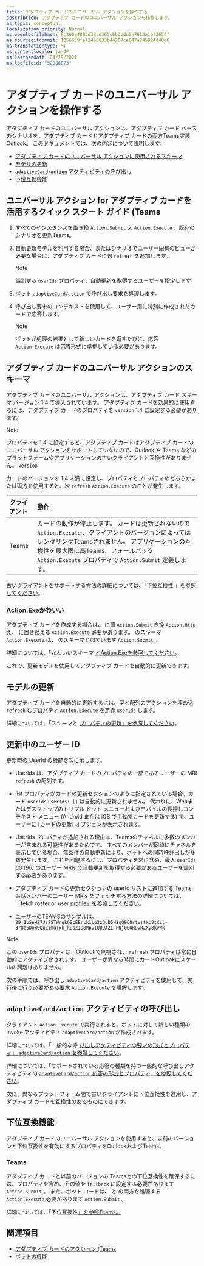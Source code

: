 ```yaml
---
title: アダプティブ カードのユニバーサル アクションを操作する
description: アダプティブ カードのユニバーサル アクションを操作します。
ms.topic: conceptual
localization_priority: Normal
ms.openlocfilehash: 8c260a4893d38ad365cbb3bdd5a7613a1b42654f
ms.sourcegitcommit: 1256639fa424e3833b44207ce847a245824d48e6
ms.translationtype: MT
ms.contentlocale: ja-JP
ms.lasthandoff: 04/29/2021
ms.locfileid: "52088873"
---
```

# <a name="work-with-universal-actions-for-adaptive-cards"></a>アダプティブ カードのユニバーサル アクションを操作する

アダプティブ カードのユニバーサル アクションは、アダプティブ カード ベースのシナリオを、アダプティブ カードとアダプティブ カードの両方Teams実装Outlook。 このドキュメントでは、次の内容について説明します。

* [アダプティブ カードのユニバーサル アクションに使用されるスキーマ](#schema-for-universal-actions-for-adaptive-cards)
* [モデルの更新](#refresh-model)
* [`adaptiveCard/action` アクティビティの呼び出し](#adaptivecardaction-invoke-activity)
* [下位互換機能](#backward-compatibility)

## <a name="quick-start-guide-to-leverage-universal-actions-for-adaptive-cards-in-teams"></a>ユニバーサル アクション for アダプティブ カードを活用するクイック スタート ガイド (Teams

1. すべてのインスタンスを置き換 `Action.Submit` え `Action.Execute` 、既存のシナリオを更新Teams。
2. 自動更新モデルを利用する場合、またはシナリオでユーザー固有のビューが必要な場合は、アダプティブ カードに句 `refresh` を追加します。

    >[!NOTE]
    > 識別する `userIds` プロパティ、自動更新を取得するユーザーを指定します。

3. ボット `adaptiveCard/action` で呼び出し要求を処理します。
4. 呼び出し要求のコンテキストを使用して、ユーザー用に特別に作成されたカードで応答します。

    > [!NOTE]
    > ボットが処理の結果として新しいカードを返すたびに、応答 `Action.Execute` は応答形式に準拠している必要があります。

## <a name="schema-for-universal-actions-for-adaptive-cards"></a>アダプティブ カードのユニバーサル アクションのスキーマ

アダプティブ カードのユニバーサル アクションは、アダプティブ カード スキーマ バージョン 1.4 で導入されています。 アダプティブ カードを効果的に使用するには、アダプティブ カードのプロパティを `version` 1.4 に設定する必要があります。

> [!NOTE]
> プロパティを 1.4 に設定すると、アダプティブ カードはアダプティブ カードのユニバーサル アクションをサポートしていないので、Outlook や Teams などのプラットフォームやアプリケーションの古いクライアントと互換性がありません。 `version`

カードのバージョンを 1.4 未満に設定し、プロパティとプロパティのどちらかまたは両方を使用すると、次 `refresh` `Action.Execute` のことが発生します。

| クライアント | 動作 |
| :-- | :-- |
| Teams | カードの動作が停止します。 カードは更新されないので `Action.Execute` 、クライアントのバージョンによってはレンダリングTeamsされません。 アプリケーションの互換性を最大限に高Teams、フォールバック `Action.Execute` プロパティで `Action.Submit` 定義します。 |

古いクライアントをサポートする方法の詳細については、「下位互換性 [」を参照してください](#backward-compatibility)。

### <a name="actionexecute"></a>Action.Exeかわいい

アダプティブ カードを作成する場合は、 に置 `Action.Submit` き換 `Action.Http` え、 に置き換える `Action.Execute` 必要があります。 のスキーマ `Action.Execute` は、 のスキーマと似ています `Action.Submit` 。

詳細については、「かわいいスキーマ [ とAction.Exeを参照してください](https://docs.microsoft.com/adaptive-cards/authoring-cards/universal-action-model#actionexecute)。

これで、更新モデルを使用してアダプティブ カードを自動的に更新できます。

## <a name="refresh-model"></a>モデルの更新

アダプティブ カードを自動的に更新するには、型と配列のアクションを埋め込 `refresh` むプロパティ `Action.Execute` を定義 `userIds` します。

詳細については、「スキーマと [プロパティの更新」を参照してください](https://docs.microsoft.com/adaptive-cards/authoring-cards/universal-action-model#refresh-mechanism)。

## <a name="user-ids-in-refresh"></a>更新中のユーザー ID

更新時の UserId の機能を次に示します。

* UserIds は、アダプティブ カードのプロパティの一部であるユーザーの MRI `refresh` の配列です。

* list プロパティがカードの更新セクションのように指定されている場合、カード `userIds` `userIds: []` は自動的に更新されません。 代わりに、Webまたはデスクトップのトリプル ドット メニューおよびモバイルの長押しコンテキスト メニュー (Android または iOS で手動でカードを更新する) で、ユーザーに [カードの更新] オプションが表示されます。

* UserIds プロパティが追加される理由は、Teamsのチャネルに多数のメンバーが含まれる可能性があるためです。 すべてのメンバーが同時にチャネルを表示している場合、無条件の自動更新により、ボットへの同時呼び出しが多数発生します。 これを回避するには、プロパティを常に含め、最大 `userIds` *60 (60)* のユーザー MRIs で自動更新を取得する必要があるユーザーを識別する必要があります。

* アダプティブ カードの更新セクションの userId リストに追加する Teams 会話メンバーのユーザー MRIs をフェッチする方法の詳細については、「fetch roster or user [profile」を参照してください](https://docs.microsoft.com/microsoftteams/platform/bots/how-to/get-teams-context?tabs=dotnet#fetch-the-roster-or-user-profile)。

* ユーザーのTEAMSのサンプルは、`29:1bSnHZ7Js2STWrgk6ScEErLk1Lp2zQuD5H2qQ960rtvstKp8tKLl-3r8b6DoW0QxZimuTxk_kupZ1DBMpvIQQUAZL-PNj0EORDvRZXy8kvWk`

> [!NOTE]
> この `userIds` プロパティは、Outlookで無視され、 `refresh` プロパティは常に自動的にアクティブ化されます。 ユーザーが異なる時間にカードOutlookにスケールの問題はありません。

次の手順では、呼び出し `adaptiveCard/action` アクティビティを使用して、実行後に行う必要がある要求 `Action.Execute` を理解します。

## <a name="adaptivecardaction-invoke-activity"></a>`adaptiveCard/action` アクティビティの呼び出し

クライアント `Action.Execute` で実行されると、ボットに対して新しい種類の Invoke アクティビティ `adaptiveCard/action` が作成されます。

詳細については、「一般的な呼 [び出しアクティビティの要求の形式とプロパティ」 `adaptiveCard/action` を参照してください](https://docs.microsoft.com/adaptive-cards/authoring-cards/universal-action-model#request-format)。

詳細については、「サポートされている応答の種類を持つ一般的な呼び出しアクティビティの [ `adaptiveCard/action` 応答の形式とプロパティ」を参照してください](https://docs.microsoft.com/adaptive-cards/authoring-cards/universal-action-model#response-format)。

次に、異なるプラットフォーム間で古いクライアントに下位互換性を適用し、アダプティブ カードを互換性のあるものにできます。

## <a name="backward-compatibility"></a>下位互換機能

アダプティブ カードのユニバーサル アクションを使用すると、以前のバージョンと下位互換性を有効にするプロパティをOutlookおよびTeams。

### <a name="teams"></a>Teams

アダプティブ カードと以前のバージョンの Teamsとの下位互換性を確保するには、プロパティを含め、その値を `fallback` に設定する必要があります `Action.Submit` 。 また、ボット コードは、 と の両方を処理する `Action.Execute` 必要があります `Action.Submit` 。

詳細については、「下位互換性[」を参照Teams。](https://docs.microsoft.com/adaptive-cards/authoring-cards/universal-action-model#teams)

## <a name="see-also"></a>関連項目

* [アダプティブ カードのアクション (Teams](~/task-modules-and-cards/cards/cards-actions.md#adaptive-cards-actions)
* [ボットの機能](/azure/bot-service/bot-builder-basics?view=azure-bot-service-4.0&preserve-view=true)

